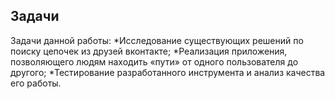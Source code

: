 ## Задачи

Задачи данной работы:
	*Исследование существующих решений по поиску цепочек из друзей вконтакте;
	*Реализация приложения, позволяющего людям находить «пути» от одного пользователя до другого;
	*Тестирование разработанного инструмента и анализ качества его работы.
